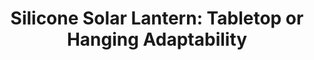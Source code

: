 ---
layout: project
title: "Silicone Solar Lantern: Tabletop or Hanging Adaptability"
client: "Golden Trees"
year: "2016"
sector: "Solar lighting"
description: "Outdoor, weather-resistant solar light"
brief: "Our client, a manufacturer of silicone LED lights, needed an innovative design for a solar powered outdoor lamp."
solution: "This solar lamp utilizes the flexible nature of silicone, effortlessly transforming between a tabletop option and a hanging lamp. Its design draws inspiration from classic table candle light holders and hanging lanterns, adding a touch of familiarity while embracing modern solar-powered technology."
services:
 - "design research"
 - "ideation"
 - "innovation"
 - "3D CAD modeling"
 - "design presentation"
link: "http://goldentreestechnology.com/"
main_image: "/assets/images/projects/golden_trees__outdoor_solar_lamp/h_w_outdoor solar lamp.jpg"
images:
 - "/assets/images/projects/golden_trees__outdoor_solar_lamp/p_w_outdoor solar lamp_01.jpg"
 - "/assets/images/projects/golden_trees__outdoor_solar_lamp/p_w_outdoor solar lamp_02.jpg"
 - "/assets/images/projects/golden_trees__outdoor_solar_lamp/p_w_outdoor solar lamp_03.jpg"

---